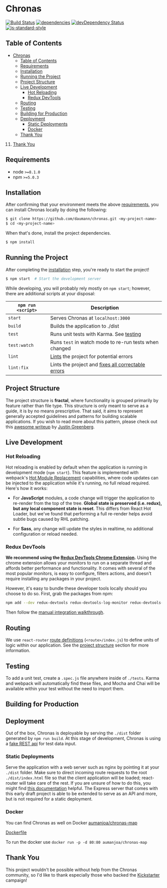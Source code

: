 # Chronas

[![Build Status](https://dev.azure.com/chronas/chronas/_apis/build/status/Chronasorg.chronas?branchName=master)](https://dev.azure.com/chronas/chronas/_build/latest?definitionId=2?branchName=master)
[![dependencies](https://david-dm.org/daumann/chronas.svg)](https://david-dm.org/daumann/chronas)
[![devDependency Status](https://david-dm.org/daumann/chronas/dev-status.svg)](https://david-dm.org/daumann/chronas#info=devDependencies)
[![js-standard-style](https://img.shields.io/badge/code%20style-standard-brightgreen.svg)](http://standardjs.com/)

## Table of Contents
- [Chronas](#chronas)
  - [Table of Contents](#table-of-contents)
  - [Requirements](#requirements)
  - [Installation](#installation)
  - [Running the Project](#running-the-project)
  - [Project Structure](#project-structure)
  - [Live Development](#live-development)
    - [Hot Reloading](#hot-reloading)
    - [Redux DevTools](#redux-devtools)
  - [Routing](#routing)
  - [Testing](#testing)
  - [Building for Production](#building-for-production)
  - [Deployment](#deployment)
    - [Static Deployments](#static-deployments)
    - [Docker](#docker)
  - [Thank You](#thank-you)

11. [Thank You](#thank-you)

## Requirements
* node `>=8.1.0`
* npm `>=5.0.3`

## Installation

After confirming that your environment meets the above [requirements](#requirements), you can install Chronas locally by doing the following:

```bash
$ git clone https://github.com/daumann/chronas.git <my-project-name>
$ cd <my-project-name>
```

When that's done, install the project dependencies.

```bash
$ npm install
```

## Running the Project

After completing the [installation](#installation) step, you're ready to start the project!

```bash
$ npm start  # Start the development server
```

While developing, you will probably rely mostly on `npm start`; however, there are additional scripts at your disposal:

|`npm run <script>`    |Description|
|-------------------|-----------|
|`start`            |Serves Chronas at `localhost:3000`|
|`build`            |Builds the application to ./dist|
|`test`             |Runs unit tests with Karma. See [testing](#testing)|
|`test:watch`       |Runs `test` in watch mode to re-run tests when changed|
|`lint`             |[Lints](http://stackoverflow.com/questions/8503559/what-is-linting) the project for potential errors|
|`lint:fix`         |Lints the project and [fixes all correctable errors](http://eslint.org/docs/user-guide/command-line-interface.html#fix)|

## Project Structure

The project structure is **fractal**, where functionality is grouped primarily by feature rather than file type. This structure is only meant to serve as a guide, it is by no means prescriptive. That said, it aims to represent generally accepted guidelines and patterns for building scalable applications. If you wish to read more about this pattern, please check out this [awesome writeup](https://github.com/davezuko/react-redux-starter-kit/wiki/Fractal-Project-Structure) by [Justin Greenberg](https://github.com/justingreenberg).

## Live Development

### Hot Reloading

Hot reloading is enabled by default when the application is running in development mode (`npm start`). This feature is implemented with webpack's [Hot Module Replacement](https://webpack.github.io/docs/hot-module-replacement.html) capabilities, where code updates can be injected to the application while it's running, no full reload required. Here's how it works:

* For **JavaScript** modules, a code change will trigger the application to re-render from the top of the tree. **Global state is preserved (i.e. redux), but any local component state is reset**. This differs from React Hot Loader, but we've found that performing a full re-render helps avoid subtle bugs caused by RHL patching.

* For **Sass**, any change will update the styles in realtime, no additional configuration or reload needed.

### Redux DevTools

**We recommend using the [Redux DevTools Chrome Extension](https://chrome.google.com/webstore/detail/redux-devtools/lmhkpmbekcpmknklioeibfkpmmfibljd).**
Using the chrome extension allows your monitors to run on a separate thread and affords better performance and functionality. It comes with several of the most popular monitors, is easy to configure, filters actions, and doesn't require installing any packages in your project.

However, it's easy to bundle these developer tools locally should you choose to do so. First, grab the packages from npm:

```bash
npm add --dev redux-devtools redux-devtools-log-monitor redux-devtools-dock-monitor
```

Then follow the [manual integration walkthrough](https://github.com/gaearon/redux-devtools/blob/master/docs/Walkthrough.md).

## Routing
We use `react-router` [route definitions](https://github.com/ReactTraining/react-router/blob/v3/docs/API.md#plainroute) (`<route>/index.js`) to define units of logic within our application. See the [project structure](#project-structure) section for more information.

## Testing
To add a unit test, create a `.spec.js` file anywhere inside of `./tests`. Karma and webpack will automatically find these files, and Mocha and Chai will be available within your test without the need to import them.

## Building for Production

## Deployment

Out of the box, Chronas is deployable by serving the `./dist` folder generated by `npm run build`. At this stage of development, Chronas is using a [fake REST api](https://github.com/marmelab/FakeRest) for test data input.

### Static Deployments

Serve the application with a web server such as nginx by pointing it at your `./dist` folder. Make sure to direct incoming route requests to the root `./dist/index.html` file so that the client application will be loaded; react-router will take care of the rest. If you are unsure of how to do this, you might find [this documentation](https://github.com/reactjs/react-router/blob/master/docs/guides/Histories.md#configuring-your-server) helpful. The Express server that comes with this early draft project is able to be extended to serve as an API and more, but is not required for a static deployment.

### Docker

You can find Chronas as well on Docker [aumanjoa/chronas-map](https://hub.docker.com/r/aumanjoa/chronas-map/)

[Dockerfile](https://github.com/daumann/chronas/blob/master/Dockerfile)

To run the docker use ```docker run -p -d 80:80 aumanjoa/chronas-map```

## Thank You

This project wouldn't be possible without help from the Chronas community, so I'd like to thank especially those who backed the [Kickstarter](https://www.kickstarter.com/projects/1152044848/chronas-interactive-history-map-application) campaign!
